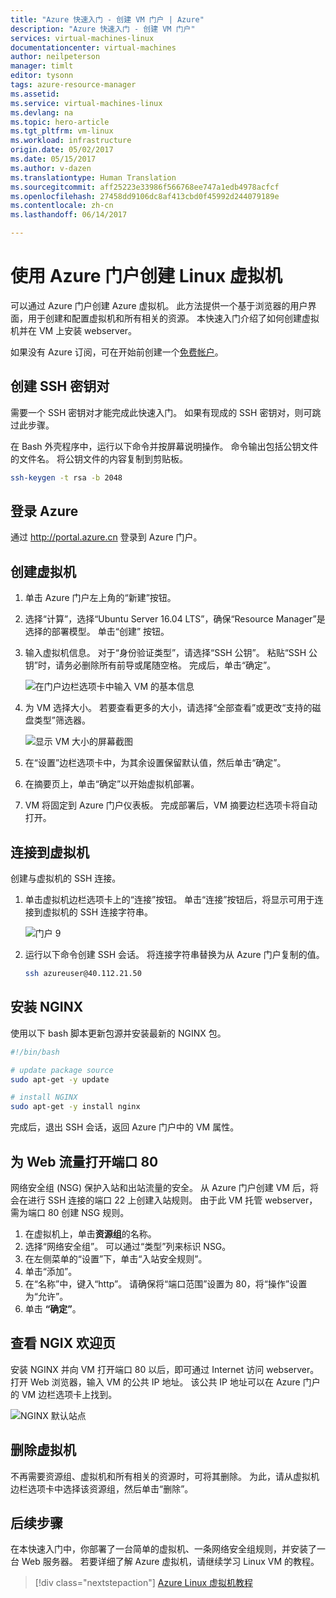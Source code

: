 ```yaml
---
title: "Azure 快速入门 - 创建 VM 门户 | Azure"
description: "Azure 快速入门 - 创建 VM 门户"
services: virtual-machines-linux
documentationcenter: virtual-machines
author: neilpeterson
manager: timlt
editor: tysonn
tags: azure-resource-manager
ms.assetid: 
ms.service: virtual-machines-linux
ms.devlang: na
ms.topic: hero-article
ms.tgt_pltfrm: vm-linux
ms.workload: infrastructure
origin.date: 05/02/2017
ms.date: 05/15/2017
ms.author: v-dazen
ms.translationtype: Human Translation
ms.sourcegitcommit: aff25223e33986f566768ee747a1edb4978acfcf
ms.openlocfilehash: 27458dd9106dc8af413cbd0f45992d244079189e
ms.contentlocale: zh-cn
ms.lasthandoff: 06/14/2017

---
```


# <a name="create-a-linux-virtual-machine-with-the-azure-portal"></a>使用 Azure 门户创建 Linux 虚拟机

可以通过 Azure 门户创建 Azure 虚拟机。 此方法提供一个基于浏览器的用户界面，用于创建和配置虚拟机和所有相关的资源。 本快速入门介绍了如何创建虚拟机并在 VM 上安装 webserver。

如果没有 Azure 订阅，可在开始前创建一个[免费帐户](https://www.azure.cn/pricing/1rmb-trial/?WT.mc_id=A261C142F)。

## <a name="create-ssh-key-pair"></a>创建 SSH 密钥对

需要一个 SSH 密钥对才能完成此快速入门。 如果有现成的 SSH 密钥对，则可跳过此步骤。

在 Bash 外壳程序中，运行以下命令并按屏幕说明操作。 命令输出包括公钥文件的文件名。 将公钥文件的内容复制到剪贴板。

```bash
ssh-keygen -t rsa -b 2048
```

## <a name="log-in-to-azure"></a>登录 Azure 

通过 http://portal.azure.cn 登录到 Azure 门户。

## <a name="create-virtual-machine"></a>创建虚拟机

1. 单击 Azure 门户左上角的“新建”按钮。

2. 选择“计算”，选择“Ubuntu Server 16.04 LTS”，确保“Resource Manager”是选择的部署模型。 单击“创建”  按钮。 

3. 输入虚拟机信息。 对于“身份验证类型”，请选择“SSH 公钥”。 粘贴“SSH 公钥”时，请务必删除所有前导或尾随空格。 完成后，单击“确定”。

    ![在门户边栏选项卡中输入 VM 的基本信息](./media/quick-create-portal/create-vm-portal-basic-blade.png)

4. 为 VM 选择大小。 若要查看更多的大小，请选择“全部查看”或更改“支持的磁盘类型”筛选器。 

    ![显示 VM 大小的屏幕截图](./media/quick-create-portal/create-linux-vm-portal-sizes.png)  

5. 在“设置”边栏选项卡中，为其余设置保留默认值，然后单击“确定”。

6. 在摘要页上，单击“确定”以开始虚拟机部署。

7. VM 将固定到 Azure 门户仪表板。 完成部署后，VM 摘要边栏选项卡将自动打开。

## <a name="connect-to-virtual-machine"></a>连接到虚拟机

创建与虚拟机的 SSH 连接。

1. 单击虚拟机边栏选项卡上的“连接”按钮。 单击“连接”按钮后，将显示可用于连接到虚拟机的 SSH 连接字符串。

    ![门户 9](./media/quick-create-portal/portal-quick-start-9.png) 

2. 运行以下命令创建 SSH 会话。 将连接字符串替换为从 Azure 门户复制的值。

    ```bash 
    ssh azureuser@40.112.21.50
    ```

## <a name="install-nginx"></a>安装 NGINX

使用以下 bash 脚本更新包源并安装最新的 NGINX 包。 

```bash 
#!/bin/bash

# update package source
sudo apt-get -y update

# install NGINX
sudo apt-get -y install nginx
```

完成后，退出 SSH 会话，返回 Azure 门户中的 VM 属性。

## <a name="open-port-80-for-web-traffic"></a>为 Web 流量打开端口 80 

网络安全组 (NSG) 保护入站和出站流量的安全。 从 Azure 门户创建 VM 后，将会在进行 SSH 连接的端口 22 上创建入站规则。 由于此 VM 托管 webserver，需为端口 80 创建 NSG 规则。

1. 在虚拟机上，单击**资源组**的名称。
2. 选择“网络安全组”。 可以通过“类型”列来标识 NSG。 
3. 在左侧菜单的“设置”下，单击“入站安全规则”。
4. 单击“添加”。
5. 在“名称”中，键入“http”。 请确保将“端口范围”设置为 80，将“操作”设置为“允许”。 
6. 单击 **“确定”**。

## <a name="view-the-ngix-welcome-page"></a>查看 NGIX 欢迎页

安装 NGINX 并向 VM 打开端口 80 以后，即可通过 Internet 访问 webserver。 打开 Web 浏览器，输入 VM 的公共 IP 地址。 该公共 IP 地址可以在 Azure 门户的 VM 边栏选项卡上找到。

![NGINX 默认站点](./media/quick-create-cli/nginx.png) 

## <a name="delete-virtual-machine"></a>删除虚拟机

不再需要资源组、虚拟机和所有相关的资源时，可将其删除。 为此，请从虚拟机边栏选项卡中选择该资源组，然后单击“删除”。

## <a name="next-steps"></a>后续步骤

在本快速入门中，你部署了一台简单的虚拟机、一条网络安全组规则，并安装了一台 Web 服务器。 若要详细了解 Azure 虚拟机，请继续学习 Linux VM 的教程。

> [!div class="nextstepaction"]
> [Azure Linux 虚拟机教程](./tutorial-manage-vm.md)

